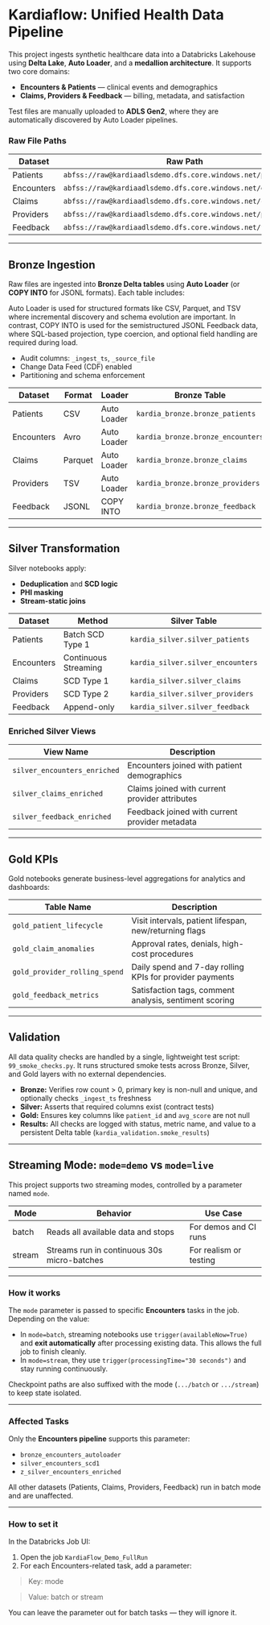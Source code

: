 # Kardiaflow: Unified Health Data Pipeline

This project ingests synthetic healthcare data into a Databricks Lakehouse using
**Delta Lake**, **Auto Loader**, and a **medallion architecture**. It supports two core domains:

- **Encounters & Patients** — clinical events and demographics  
- **Claims, Providers & Feedback** — billing, metadata, and satisfaction

Test files are manually uploaded to **ADLS Gen2**, where they are automatically
discovered by Auto Loader pipelines.

### Raw File Paths

| Dataset     | Raw Path                                                    | Format  |
|-------------|-------------------------------------------------------------|---------|
| Patients    | `abfss://raw@kardiaadlsdemo.dfs.core.windows.net/patients/` | CSV     |
| Encounters  | `abfss://raw@kardiaadlsdemo.dfs.core.windows.net/encounters/`| Avro    |
| Claims      | `abfss://raw@kardiaadlsdemo.dfs.core.windows.net/claims/`   | Parquet |
| Providers   | `abfss://raw@kardiaadlsdemo.dfs.core.windows.net/providers/`| TSV     |
| Feedback    | `abfss://raw@kardiaadlsdemo.dfs.core.windows.net/feedback/` | JSONL   |

---

## Bronze Ingestion

Raw files are ingested into **Bronze Delta tables** using **Auto Loader** (or **COPY INTO** for JSONL formats). Each table includes:

Auto Loader is used for structured formats like CSV, Parquet, and TSV where incremental discovery and schema evolution are important. In contrast, COPY INTO is used for the semistructured JSONL Feedback data, where SQL-based projection, type coercion, and optional field handling are required during load.

- Audit columns: `_ingest_ts`, `_source_file`
- Change Data Feed (CDF) enabled
- Partitioning and schema enforcement

| Dataset     | Format   | Loader       | Bronze Table                      |
|-------------|----------|--------------|-----------------------------------|
| Patients    | CSV      | Auto Loader  | `kardia_bronze.bronze_patients`   |
| Encounters  | Avro     | Auto Loader  | `kardia_bronze.bronze_encounters` |
| Claims      | Parquet  | Auto Loader  | `kardia_bronze.bronze_claims`     |
| Providers   | TSV      | Auto Loader  | `kardia_bronze.bronze_providers`  |
| Feedback    | JSONL    | COPY INTO    | `kardia_bronze.bronze_feedback`   |

---

## Silver Transformation

Silver notebooks apply:

- **Deduplication** and **SCD logic**  
- **PHI masking**  
- **Stream-static joins**

| Dataset     | Method               | Silver Table                        |
|-------------|----------------------|-------------------------------------|
| Patients    | Batch SCD Type 1     | `kardia_silver.silver_patients`     |
| Encounters  | Continuous Streaming | `kardia_silver.silver_encounters`   |
| Claims      | SCD Type 1           | `kardia_silver.silver_claims`       |
| Providers   | SCD Type 2           | `kardia_silver.silver_providers`    |
| Feedback    | Append-only          | `kardia_silver.silver_feedback`     |

### Enriched Silver Views

| View Name                    | Description                                      |
|-----------------------------|--------------------------------------------------|
| `silver_encounters_enriched`| Encounters joined with patient demographics      |
| `silver_claims_enriched`    | Claims joined with current provider attributes   |
| `silver_feedback_enriched`  | Feedback joined with current provider metadata   |

---

## Gold KPIs

Gold notebooks generate business-level aggregations for analytics and dashboards:

| Table Name                    | Description                                                  |
|------------------------------|--------------------------------------------------------------|
| `gold_patient_lifecycle`     | Visit intervals, patient lifespan, new/returning flags       |
| `gold_claim_anomalies`       | Approval rates, denials, high-cost procedures               |
| `gold_provider_rolling_spend`| Daily spend and 7-day rolling KPIs for provider payments     |
| `gold_feedback_metrics`      | Satisfaction tags, comment analysis, sentiment scoring       |

---

## Validation

All data quality checks are handled by a single, lightweight test script: `99_smoke_checks.py`.
It runs structured smoke tests across Bronze, Silver, and Gold layers with no external dependencies.

- **Bronze:** Verifies row count > 0, primary key is non-null and unique, and optionally checks `_ingest_ts` freshness  
- **Silver:** Asserts that required columns exist (contract tests)  
- **Gold:** Ensures key columns like `patient_id` and `avg_score` are not null  
- **Results:** All checks are logged with status, metric name, and value to a persistent Delta table (`kardia_validation.smoke_results`)

---

## Streaming Mode: `mode=demo` vs `mode=live`

This project supports two streaming modes, controlled by a parameter named `mode`.

| Mode   | Behavior                                    | Use Case              |
|--------|---------------------------------------------|------------------------|
| batch  | Reads all available data and stops          | For demos and CI runs |
| stream | Streams run in continuous 30s micro-batches | For realism or testing |

---

### How it works

The `mode` parameter is passed to specific **Encounters** tasks in the job. Depending on the value:

- In `mode=batch`, streaming notebooks use `trigger(availableNow=True)` and **exit automatically** after processing 
  existing data. This allows the full job to finish cleanly.
- In `mode=stream`, they use `trigger(processingTime="30 seconds")` and stay running continuously.

Checkpoint paths are also suffixed with the mode (`.../batch` or `.../stream`) to keep state isolated.

---

### Affected Tasks

Only the **Encounters pipeline** supports this parameter:

- `bronze_encounters_autoloader`
- `silver_encounters_scd1`
- `z_silver_encounters_enriched`

All other datasets (Patients, Claims, Providers, Feedback) run in batch mode and are unaffected.

---

### How to set it

In the Databricks Job UI:

1. Open the job `KardiaFlow_Demo_FullRun`
2. For each Encounters-related task, add a parameter:

> Key: mode

> Value: batch or stream

You can leave the parameter out for batch tasks — they will ignore it.